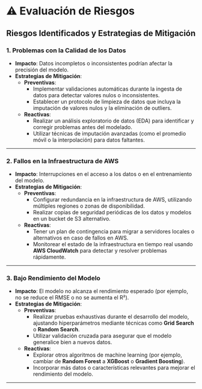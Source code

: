 # ⚠️ Evaluación de Riesgos

## **Riesgos Identificados y Estrategias de Mitigación**

### **1. Problemas con la Calidad de los Datos**
- **Impacto**: Datos incompletos o inconsistentes podrían afectar la precisión del modelo.
- **Estrategias de Mitigación**:
  - **Preventivas**:
    - Implementar validaciones automáticas durante la ingesta de datos para detectar valores nulos o inconsistentes.
    - Establecer un protocolo de limpieza de datos que incluya la imputación de valores nulos y la eliminación de outliers.
  - **Reactivas**:
    - Realizar un análisis exploratorio de datos (EDA) para identificar y corregir problemas antes del modelado.
    - Utilizar técnicas de imputación avanzadas (como el promedio móvil o la interpolación) para datos faltantes.

---

### **2. Fallos en la Infraestructura de AWS**
- **Impacto**: Interrupciones en el acceso a los datos o en el entrenamiento del modelo.
- **Estrategias de Mitigación**:
  - **Preventivas**:
    - Configurar redundancia en la infraestructura de AWS, utilizando múltiples regiones o zonas de disponibilidad.
    - Realizar copias de seguridad periódicas de los datos y modelos en un bucket de S3 alternativo.
  - **Reactivas**:
    - Tener un plan de contingencia para migrar a servidores locales o alternativos en caso de fallos en AWS.
    - Monitorear el estado de la infraestructura en tiempo real usando **AWS CloudWatch** para detectar y resolver problemas rápidamente.

---

### **3. Bajo Rendimiento del Modelo**
- **Impacto**: El modelo no alcanza el rendimiento esperado (por ejemplo, no se reduce el RMSE o no se aumenta el R²).
- **Estrategias de Mitigación**:
  - **Preventivas**:
    - Realizar pruebas exhaustivas durante el desarrollo del modelo, ajustando hiperparámetros mediante técnicas como **Grid Search** o **Random Search**.
    - Utilizar validación cruzada para asegurar que el modelo generalice bien a nuevos datos.
  - **Reactivas**:
    - Explorar otros algoritmos de machine learning (por ejemplo, cambiar de **Random Forest** a **XGBoost** o **Gradient Boosting**).
    - Incorporar más datos o características relevantes para mejorar el rendimiento del modelo.

---